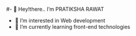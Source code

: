 #- 👋 Hey!there.. I’m PRATIKSHA RAWAT
- 👀 I’m interested in Web development
- 🌱 I’m currently learning front-end technologies
  

<!---
rpratiksha031/rpratiksha031 is a ✨ special ✨ repository because its `README.md` (this file) appears on your GitHub profile.
You can click the Preview link to take a look at your changes.
--->
